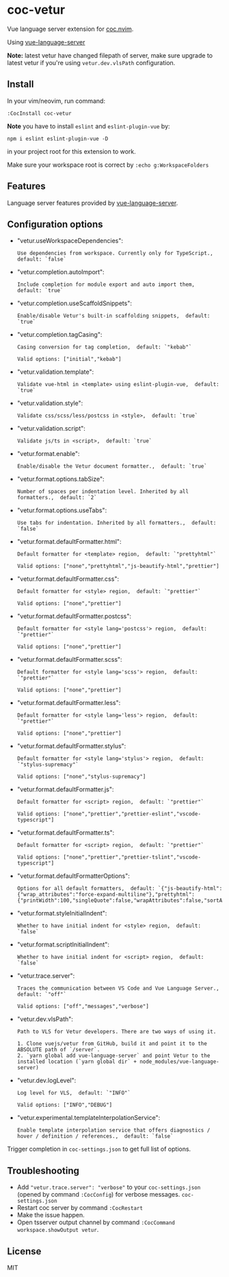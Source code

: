 # coc-vetur

Vue language server extension for [coc.nvim](https://github.com/neoclide/coc.nvim).

Using [vue-language-server](https://www.npmjs.com/package/vls)

**Note:** latest vetur have changed filepath of server, make sure upgrade to
latest vetur if you're using `vetur.dev.vlsPath` configuration.

## Install

In your vim/neovim, run command:

```
:CocInstall coc-vetur
```

**Note** you have to install `eslint` and `eslint-plugin-vue` by:

```
npm i eslint eslint-plugin-vue -D
```

in your project root for this extension to work.

Make sure your workspace root is correct by `:echo g:WorkspaceFolders`

## Features

Language server features provided by [vue-language-server](https://www.npmjs.com/package/vls).

## Configuration options

- "vetur.useWorkspaceDependencies":

      Use dependencies from workspace. Currently only for TypeScript.,  default: `false`

- "vetur.completion.autoImport":

      Include completion for module export and auto import them,  default: `true`

- "vetur.completion.useScaffoldSnippets":

      Enable/disable Vetur's built-in scaffolding snippets,  default: `true`

- "vetur.completion.tagCasing":

      Casing conversion for tag completion,  default: `"kebab"`

      Valid options: ["initial","kebab"]

- "vetur.validation.template":

      Validate vue-html in <template> using eslint-plugin-vue,  default: `true`

- "vetur.validation.style":

      Validate css/scss/less/postcss in <style>,  default: `true`

- "vetur.validation.script":

      Validate js/ts in <script>,  default: `true`

- "vetur.format.enable":

      Enable/disable the Vetur document formatter.,  default: `true`

- "vetur.format.options.tabSize":

      Number of spaces per indentation level. Inherited by all formatters.,  default: `2`

- "vetur.format.options.useTabs":

      Use tabs for indentation. Inherited by all formatters.,  default: `false`

- "vetur.format.defaultFormatter.html":

      Default formatter for <template> region,  default: `"prettyhtml"`

      Valid options: ["none","prettyhtml","js-beautify-html","prettier"]

- "vetur.format.defaultFormatter.css":

      Default formatter for <style> region,  default: `"prettier"`

      Valid options: ["none","prettier"]

- "vetur.format.defaultFormatter.postcss":

      Default formatter for <style lang='postcss'> region,  default: `"prettier"`

      Valid options: ["none","prettier"]

- "vetur.format.defaultFormatter.scss":

      Default formatter for <style lang='scss'> region,  default: `"prettier"`

      Valid options: ["none","prettier"]

- "vetur.format.defaultFormatter.less":

      Default formatter for <style lang='less'> region,  default: `"prettier"`

      Valid options: ["none","prettier"]

- "vetur.format.defaultFormatter.stylus":

      Default formatter for <style lang='stylus'> region,  default: `"stylus-supremacy"`

      Valid options: ["none","stylus-supremacy"]

- "vetur.format.defaultFormatter.js":

      Default formatter for <script> region,  default: `"prettier"`

      Valid options: ["none","prettier","prettier-eslint","vscode-typescript"]

- "vetur.format.defaultFormatter.ts":

      Default formatter for <script> region,  default: `"prettier"`

      Valid options: ["none","prettier","prettier-tslint","vscode-typescript"]

- "vetur.format.defaultFormatterOptions":

      Options for all default formatters,  default: `{"js-beautify-html":{"wrap_attributes":"force-expand-multiline"},"prettyhtml":{"printWidth":100,"singleQuote":false,"wrapAttributes":false,"sortAttributes":false}}`

- "vetur.format.styleInitialIndent":

      Whether to have initial indent for <style> region,  default: `false`

- "vetur.format.scriptInitialIndent":

      Whether to have initial indent for <script> region,  default: `false`

- "vetur.trace.server":

      Traces the communication between VS Code and Vue Language Server.,  default: `"off"`

      Valid options: ["off","messages","verbose"]

- "vetur.dev.vlsPath":

      Path to VLS for Vetur developers. There are two ways of using it.

      1. Clone vuejs/vetur from GitHub, build it and point it to the ABSOLUTE path of `/server`.
      2. `yarn global add vue-language-server` and point Vetur to the installed location (`yarn global dir` + node_modules/vue-language-server)

- "vetur.dev.logLevel":

      Log level for VLS,  default: `"INFO"`

      Valid options: ["INFO","DEBUG"]

- "vetur.experimental.templateInterpolationService":

      Enable template interpolation service that offers diagnostics / hover / definition / references.,  default: `false`

Trigger completion in `coc-settings.json` to get full list of options.

## Troubleshooting

- Add `"vetur.trace.server": "verbose"` to your `coc-settings.json` (opened by command
  `:CocConfig`) for verbose messages.
  `coc-settings.json`
- Restart coc server by command `:CocRestart`
- Make the issue happen.
- Open tsserver output channel by command `:CocCommand workspace.showOutput vetur`.

## License

MIT
